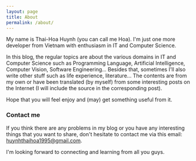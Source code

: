 ```yaml
---
layout: page
title: About
permalink: /about/
---
```


My name is Thai-Hoa Huynh (you can call me Hoa). I'm just one more developer from Vietnam with enthusiasm in IT and Computer Science.

In this blog, the regular topics are about the various domains in IT and Computer Science such as Programming Language, Artificial Intelligence, Computer Vision, Software Engineering... Besides that, sometimes I'll also write other stuff such as life experience, literature... The contents are from my own or have been translated (by myself) from some interesting posts on the Internet (I will include the source in the corresponding post).

Hope that you will feel enjoy and (may) get something useful from it. 

### Contact me
If you think there are any problems in my blog or you have any interesting things that you want to share, don't hesitate to contact me via this email: [huynhthaihoa1995@gmail.com](mailto:huynhthaihoa1995@gmail.com).

I'm looking forward to connecting and learning from all you guys.
